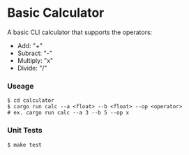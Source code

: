 # Basic Calculator

A basic CLI calculator that supports the operators: 
 * Add: "+"
 * Subract: "-"
 * Multiply: "x"
 * Divide: "/"

### Useage
```
$ cd calculator
$ cargo run calc --a <float> --b <float> --op <operator>
# ex. cargo run calc --a 3 --b 5 --op x
```

### Unit Tests
```
$ make test
```
